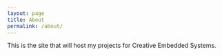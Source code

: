 ```yaml
---
layout: page
title: About
permalink: /about/
---
```


This is the site that will host my projects for Creative Embedded Systems.
